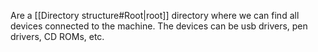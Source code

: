 Are a [[Directory structure#Root|root]] directory where we can find all devices connected to the machine. The devices can be usb drivers, pen drivers, CD ROMs, etc.